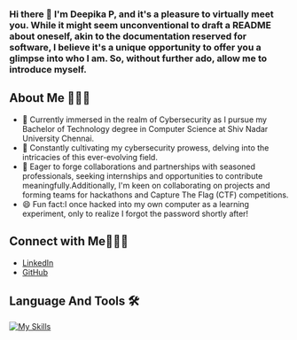 ### Hi there 👋 I'm Deepika P, and it's a pleasure to virtually meet you. While it might seem unconventional to draft a README about oneself, akin to the documentation reserved for software, I believe it's a unique opportunity to offer you a glimpse into who I am. So, without further ado, allow me to introduce myself.

## About Me 🙋🏻‍♀

- 🔭 Currently immersed in the realm of Cybersecurity as I pursue my Bachelor of Technology degree in Computer Science at Shiv Nadar University Chennai.
- 🌱 Constantly cultivating my cybersecurity prowess, delving into the intricacies of this ever-evolving field.
- 👯 Eager to forge collaborations and partnerships with seasoned professionals, seeking internships and opportunities to contribute meaningfully.Additionally, I'm keen on collaborating on projects and forming teams for hackathons and Capture The Flag (CTF) competitions.
- 😄 Fun fact:I once hacked into my own computer as a learning experiment, only to realize I forgot the password shortly after!

## Connect with Me🙋🏻‍♀

- [LinkedIn](https://www.linkedin.com/in/deepika-p-5a053a258/)
- [GitHub](https://github.com/deepuzz11)

## Language And Tools 🛠️

[![My Skills](https://skillicons.dev/icons?i=py,java,c,cpp,html,css,js,php,wireshark,metasploit,nmap,snort,openvas,kali,ubuntu,windows,macos,git,github,visualstudio,pycharm,eclipse,anaconda,intellijidea,mysql,mongodb,sqlite,microsoftsqlserver,nodejs,expressjs,aws,azure,gcp)](https://skillicons.dev)
